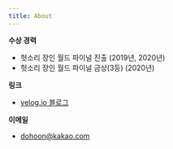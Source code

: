 ```yaml
---
title: About
---
```


**수상 경력**
* 헛소리 장인 월드 파이널 진출 (2019년, 2020년)
* 헛소리 장인 월드 파이널 금상(3등) (2020년)

**링크**
* [velog.io 블로그](https://velog.io/@hgmhc)

**이메일**
* dohoon@kakao.com
